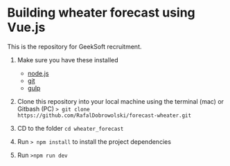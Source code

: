# Building wheater forecast using Vue.js
This is the repository for GeekSoft recruitment.

1. Make sure you have these installed
	- [node.js](http://nodejs.org/)
	- [git](http://git-scm.com/)
	- [gulp](http://gulpjs.com/)
	
2. Clone this repository into your local machine using the terminal (mac) or Gitbash (PC) `> git clone https://github.com/RafalDobrowolski/forecast-wheater.git`
3. CD to the folder `cd wheater_forecast`
4. Run `> npm install` to install the project dependencies
5. Run `>npm run dev`

